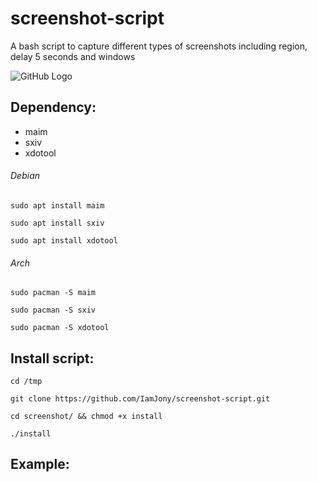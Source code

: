 # screenshot-script
A bash script to capture different types of screenshots including region, delay 5 seconds and windows

![GitHub Logo](/example.gif)


## Dependency:
* maim
* sxiv
* xdotool

###### Debian
`sudo apt install maim`

`sudo apt install sxiv`

`sudo apt install xdotool`

###### Arch
`sudo pacman -S maim`

`sudo pacman -S sxiv`

`sudo pacman -S xdotool`

## Install script:
`cd /tmp`

`git clone https://github.com/IamJony/screenshot-script.git`

`cd screenshot/ && chmod +x install`

`./install`

## Example:
